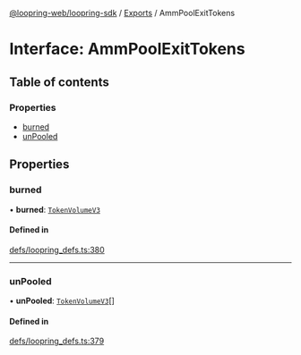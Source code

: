 [@loopring-web/loopring-sdk](../README.md) / [Exports](../modules.md) / AmmPoolExitTokens

# Interface: AmmPoolExitTokens

## Table of contents

### Properties

- [burned](AmmPoolExitTokens.md#burned)
- [unPooled](AmmPoolExitTokens.md#unpooled)

## Properties

### burned

• **burned**: [`TokenVolumeV3`](TokenVolumeV3.md)

#### Defined in

[defs/loopring_defs.ts:380](https://github.com/Loopring/loopring_sdk/blob/532648f/src/defs/loopring_defs.ts#L380)

___

### unPooled

• **unPooled**: [`TokenVolumeV3`](TokenVolumeV3.md)[]

#### Defined in

[defs/loopring_defs.ts:379](https://github.com/Loopring/loopring_sdk/blob/532648f/src/defs/loopring_defs.ts#L379)
